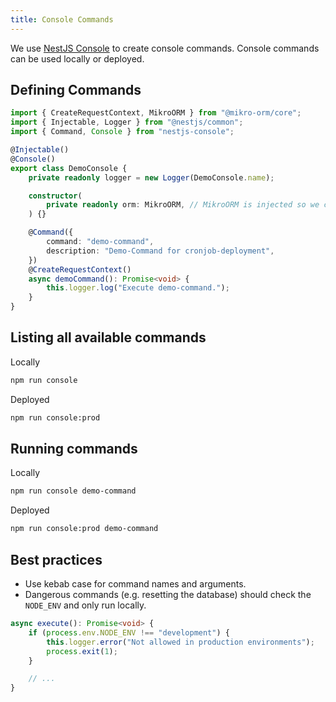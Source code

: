 ```yaml
---
title: Console Commands
---
```


We use [NestJS Console](https://github.com/Pop-Code/nestjs-console) to create console commands. Console commands can be used locally or deployed.

## Defining Commands

```ts title="Demo console command"
import { CreateRequestContext, MikroORM } from "@mikro-orm/core";
import { Injectable, Logger } from "@nestjs/common";
import { Command, Console } from "nestjs-console";

@Injectable()
@Console()
export class DemoConsole {
    private readonly logger = new Logger(DemoConsole.name);

    constructor(
        private readonly orm: MikroORM, // MikroORM is injected so we can use the request context
    ) {}

    @Command({
        command: "demo-command",
        description: "Demo-Command for cronjob-deployment",
    })
    @CreateRequestContext()
    async demoCommand(): Promise<void> {
        this.logger.log("Execute demo-command.");
    }
}
```

## Listing all available commands

Locally

```bash
npm run console
```

Deployed

```bash
npm run console:prod
```

## Running commands

Locally

```bash
npm run console demo-command
```

Deployed

```bash
npm run console:prod demo-command
```

## Best practices

-   Use kebab case for command names and arguments.
-   Dangerous commands (e.g. resetting the database) should check the `NODE_ENV` and only run locally.

```ts
async execute(): Promise<void> {
    if (process.env.NODE_ENV !== "development") {
        this.logger.error("Not allowed in production environments");
        process.exit(1);
    }

    // ...
}
```
